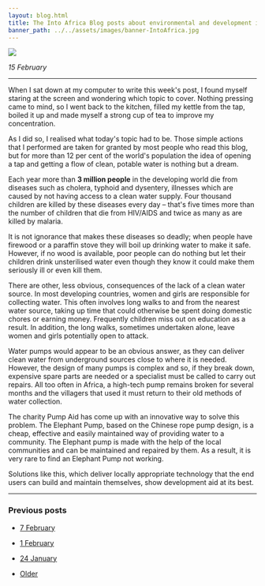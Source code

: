 ```yaml
---
layout: blog.html
title: The Into Africa Blog posts about environmental and development issues in Africa
banner_path: ../../assets/images/banner-IntoAfrica.jpg
---
```


![](../../assets/images/blog-IntoAfrica-share.jpg)

_15 February_

---
When I sat down at my computer to write this week's post, I found myself staring at the screen and wondering which topic to cover. Nothing pressing came to mind, so I went back to the kitchen, filled my kettle from the tap, boiled it up and made myself a strong cup of tea to improve my concentration.

As I did so, I realised what today's topic had to be. Those simple actions that I performed are taken for granted by most people who read this blog, but for more than 12 per cent of the world's population the idea of opening a tap and getting a flow of clean, potable water is nothing but a dream.

Each year more than **3 million people** in the developing world die from diseases such as cholera, typhoid and dysentery, illnesses which are caused by not having access to a clean water supply. Four thousand children are killed by these diseases every day – that's five times more than the number of children that die from HIV/AIDS and twice as many as are killed by malaria.

It is not ignorance that makes these diseases so deadly; when people have firewood or a paraffin stove they will boil up drinking water to make it safe. However, if no wood is available, poor people can do nothing but let their children drink unsterilised water even though they know it could make them seriously ill or even kill them.

There are other, less obvious, consequences of the lack of a clean water source. In most developing countries, women and girls are responsible for collecting water. This often involves long walks to and from the nearest water source, taking up time that could otherwise be spent doing domestic chores or earning money. Frequently children miss out on education as a result. In addition, the long walks, sometimes undertaken alone, leave women and girls potentially open to attack.

Water pumps would appear to be an obvious answer, as they can deliver clean water from underground sources close to where it is needed. However, the design of many pumps is complex and so, if they break down, expensive spare parts are needed or a specialist must be called to carry out repairs. All too often in Africa, a high-tech pump remains broken for several months and the villagers that used it must return to their old methods of water collection.

The charity Pump Aid has come up with an innovative way to solve this problem. The Elephant Pump, based on the Chinese rope pump design, is a cheap, effective and easily maintained way of providing water to a community. The Elephant pump is made with the help of the local communities and can be maintained and repaired by them. As a result, it is very rare to find an Elephant Pump not working.

Solutions like this, which deliver locally appropriate technology that the end users can build and maintain themselves, show development aid at its best.

---

### Previous posts

*   [7 February](#)

*   [1 February](#)

*   [24 January](#)

*   [Older](#)

